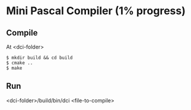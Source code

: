 # Mini Pascal Compiler (1% progress)

## Compile

At \<dci-folder\>
```
$ mkdir build && cd build
$ cmake ..
$ make
```
## Run

\<dci-folder\>/build/bin/dci \<file-to-compile\>
